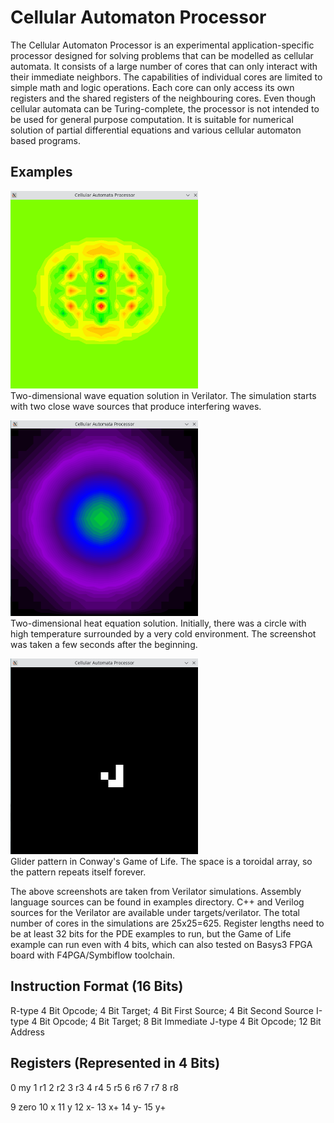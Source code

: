 # Cellular Automaton Processor

The Cellular Automaton Processor is an experimental application-specific processor designed for solving problems that can be modelled as cellular automata. It consists of a large number of cores that can only interact with their immediate neighbors. The capabilities of individual cores are limited to simple math and logic operations. Each core can only access its own registers and the shared registers of the neighbouring cores. Even though cellular automata can be Turing-complete, the processor is not intended to be used for general purpose computation. It is suitable for numerical solution of partial differential equations and various cellular automaton based programs.

## Examples

<img src="./examples/wave-equation.png" width="300px"><br>
Two-dimensional wave equation solution in Verilator. The simulation starts with two close wave sources that produce interfering waves.

<img src="./examples/heat-equation.png" width="300px"><br>
Two-dimensional heat equation solution. Initially, there was a circle with high temperature surrounded by a very cold environment. The screenshot was taken a few seconds after the beginning.</p>

<img src="./examples/game-of-life.png" width="300px"><br>
Glider pattern in Conway's Game of Life. The space is a toroidal array, so the pattern repeats itself forever.

The above screenshots are taken from Verilator simulations. Assembly language sources can be found in examples directory. C++ and Verilog sources for the Verilator are available under targets/verilator. The total number of cores in the simulations are 25x25=625. Register lengths need to be at least 32 bits for the PDE examples to run, but the Game of Life example can run even with 4 bits, which can also tested on Basys3 FPGA board with F4PGA/Symbiflow toolchain.

## Instruction Format (16 Bits)

R-type 4 Bit Opcode; 4 Bit Target; 4 Bit First Source; 4 Bit Second Source
I-type 4 Bit Opcode; 4 Bit Target; 8 Bit Immediate
J-type 4 Bit Opcode; 12 Bit Address

## Registers (Represented in 4 Bits)

0 my
1 r1
2 r2
3 r3
4 r4
5 r5
6 r6
7 r7
8 r8

9 zero
10 x
11 y
12 x-
13 x+
14 y-
15 y+

